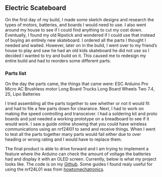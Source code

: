 ## Electric Scateboard

On the first day of my build, I made some sketch designs and research the types of motors, batteries, and boards I would need to use. I also went around my house to see if I could find anything to cut my cost down. Eventually, I found my old Ripstick and wondered if I could use that instead of buying an entirely new skateboard. I ordered all the parts I thought I needed and waited. However, later on in the build, I went over to my friend’s house to play and saw he had an old kids skateboard he did not use so I decided I wanted to try and build on it. This caused me to redesign my entire build and had to reorders some different parts.

### Parts list
On the day the parts came, the things that came were:
ESC
Arduino Pro Micro
AC Brushless motor
Long Board Trucks
Long Board Wheels
Two 7.4, 2S, Lipo Batteries

I tried assembling all the parts together to see whether or not it would fit and had to file a few parts down for clearance. Next, I had to work on making the speed controlling and transceiver. I had a soldering kit and proto boards and just needed a working prototype on a breadboard to see if it would work. I saw a  guide online showing that you could have wireless communications using an nrf24l01 to send and receive things. When I went to test all the parts together many parts would fail either due to over heading or wrong rating and I would have to replace them.

The final product is able to drive forward and I am trying to implement a feature where the Arduino can check the amount of voltage the batteries had and display it with an OLED screen. Currently, below is what my project looks like. The code is on my [Github](https://github.com/agmui/Arduino_Projects.git). Some guides I found realy useful for using the nrf24L01 was from [howtomechatronics](https://howtomechatronics.com/tutorials/arduino/arduino-wireless-communication-nrf24l01-tutorial/).
